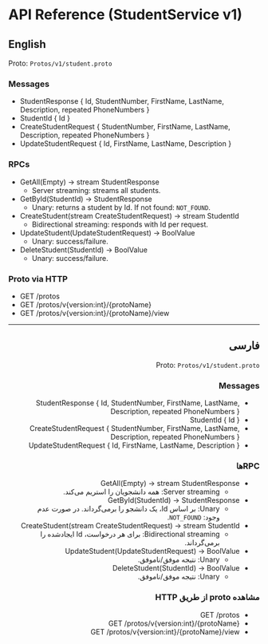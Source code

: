 # API Reference (StudentService v1)

## English
Proto: `Protos/v1/student.proto`

### Messages
- StudentResponse { Id, StudentNumber, FirstName, LastName, Description, repeated PhoneNumbers }
- StudentId { Id }
- CreateStudentRequest { StudentNumber, FirstName, LastName, Description, repeated PhoneNumbers }
- UpdateStudentRequest { Id, FirstName, LastName, Description }

### RPCs
- GetAll(Empty) → stream StudentResponse
  - Server streaming: streams all students.
- GetById(StudentId) → StudentResponse
  - Unary: returns a student by Id. If not found: `NOT_FOUND`.
- CreateStudent(stream CreateStudentRequest) → stream StudentId
  - Bidirectional streaming: responds with Id per request.
- UpdateStudent(UpdateStudentRequest) → BoolValue
  - Unary: success/failure.
- DeleteStudent(StudentId) → BoolValue
  - Unary: success/failure.

### Proto via HTTP
- GET /protos
- GET /protos/v{version:int}/{protoName}
- GET /protos/v{version:int}/{protoName}/view

---

<div dir="rtl">

## فارسی
Proto: `Protos/v1/student.proto`

### Messages
- StudentResponse { Id, StudentNumber, FirstName, LastName, Description, repeated PhoneNumbers }
- StudentId { Id }
- CreateStudentRequest { StudentNumber, FirstName, LastName, Description, repeated PhoneNumbers }
- UpdateStudentRequest { Id, FirstName, LastName, Description }

### RPCها
- GetAll(Empty) → stream StudentResponse
  - Server streaming: همه دانشجویان را استریم می‌کند.
- GetById(StudentId) → StudentResponse
  - Unary: بر اساس Id، یک دانشجو را برمی‌گرداند. در صورت عدم وجود: `NOT_FOUND`.
- CreateStudent(stream CreateStudentRequest) → stream StudentId
  - Bidirectional streaming: برای هر درخواست، Id ایجادشده را برمی‌گرداند.
- UpdateStudent(UpdateStudentRequest) → BoolValue
  - Unary: نتیجه موفق/ناموفق.
- DeleteStudent(StudentId) → BoolValue
  - Unary: نتیجه موفق/ناموفق.

### مشاهده proto از طریق HTTP
- GET /protos
- GET /protos/v{version:int}/{protoName}
- GET /protos/v{version:int}/{protoName}/view

</div>
